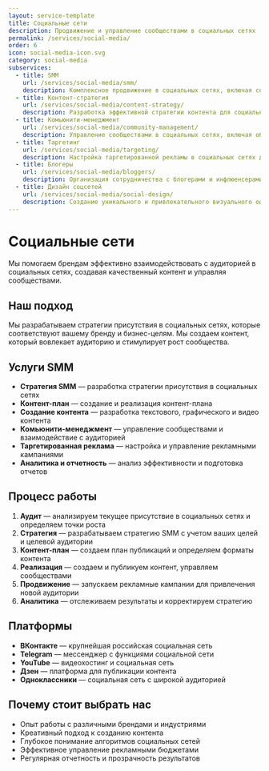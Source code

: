 ```yaml
---
layout: service-template
title: Социальные сети
description: Продвижение и управление сообществами в социальных сетях
permalink: /services/social-media/
order: 6
icon: social-media-icon.svg
category: social-media
subservices:
  - title: SMM
    url: /services/social-media/smm/
    description: Комплексное продвижение в социальных сетях, включая создание и управление сообществами.
  - title: Контент-стратегия
    url: /services/social-media/content-strategy/
    description: Разработка эффективной стратегии контента для социальных сетей, которая помогает достичь бизнес-целей.
  - title: Комьюнити-менеджмент
    url: /services/social-media/community-management/
    description: Управление сообществами в социальных сетях, включая общение с аудиторией и обработку обратной связи.
  - title: Таргетинг
    url: /services/social-media/targeting/
    description: Настройка таргетированной рекламы в социальных сетях для привлечения целевой аудитории.
  - title: Блогеры
    url: /services/social-media/bloggers/
    description: Организация сотрудничества с блогерами и инфлюенсерами для продвижения бренда.
  - title: Дизайн соцсетей
    url: /services/social-media/social-design/
    description: Создание уникального и привлекательного визуального оформления для социальных сетей.
---
```


# Социальные сети

Мы помогаем брендам эффективно взаимодействовать с аудиторией в социальных сетях, создавая качественный контент и управляя сообществами.

## Наш подход

Мы разрабатываем стратегии присутствия в социальных сетях, которые соответствуют вашему бренду и бизнес-целям. Мы создаем контент, который вовлекает аудиторию и стимулирует рост сообщества.

## Услуги SMM

- **Стратегия SMM** — разработка стратегии присутствия в социальных сетях
- **Контент-план** — создание и реализация контент-плана
- **Создание контента** — разработка текстового, графического и видео контента
- **Комьюнити-менеджмент** — управление сообществами и взаимодействие с аудиторией
- **Таргетированная реклама** — настройка и управление рекламными кампаниями
- **Аналитика и отчетность** — анализ эффективности и подготовка отчетов

## Процесс работы

1. **Аудит** — анализируем текущее присутствие в социальных сетях и определяем точки роста
2. **Стратегия** — разрабатываем стратегию SMM с учетом ваших целей и целевой аудитории
3. **Контент-план** — создаем план публикаций и определяем форматы контента
4. **Реализация** — создаем и публикуем контент, управляем сообществами
5. **Продвижение** — запускаем рекламные кампании для привлечения новой аудитории
6. **Аналитика** — отслеживаем результаты и корректируем стратегию

## Платформы

- **ВКонтакте** — крупнейшая российская социальная сеть
- **Telegram** — мессенджер с функциями социальной сети
- **YouTube** — видеохостинг и социальная сеть
- **Дзен** — платформа для публикации контента
- **Одноклассники** — социальная сеть с широкой аудиторией

## Почему стоит выбрать нас

- Опыт работы с различными брендами и индустриями
- Креативный подход к созданию контента
- Глубокое понимание алгоритмов социальных сетей
- Эффективное управление рекламными бюджетами
- Регулярная отчетность и прозрачность результатов

